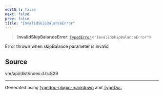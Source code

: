 ```yaml
---
editUrl: false
next: false
prev: false
title: "InvalidSkipBalanceError"
---
```


> **InvalidSkipBalanceError**: [`TypedError`](/generated/type-aliases/typederror/)\<`"InvalidSkipBalanceError"`\>

Error thrown when skipBalance parameter is invalid

## Source

vm/api/dist/index.d.ts:829

***
Generated using [typedoc-plugin-markdown](https://www.npmjs.com/package/typedoc-plugin-markdown) and [TypeDoc](https://typedoc.org/)
